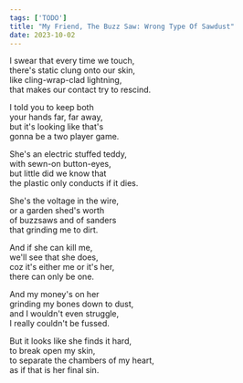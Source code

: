 ```yaml
---
tags: ['TODO']
title: "My Friend, The Buzz Saw: Wrong Type Of Sawdust"
date: 2023-10-02
---
```


I swear that every time we touch,  
there's static clung onto our skin,  
like cling-wrap-clad lightning,  
that makes our contact try to rescind.

I told you to keep both  
your hands far, far away,  
but it's looking like that's  
gonna be a two player game.

She's an electric stuffed teddy,  
with sewn-on button-eyes,  
but little did we know that  
the plastic only conducts if it dies.

She's the voltage in the wire,  
or a garden shed's worth  
of buzzsaws and of sanders  
that grinding me to dirt.

And if she can kill me,  
we'll see that she does,  
coz it's either me or it's her,  
there can only be one.

And my money's on her  
grinding my bones down to dust,  
and I wouldn't even struggle,  
I really couldn't be fussed.

But it looks like she finds it hard,  
to break open my skin,  
to separate the chambers of my heart,  
as if that is her final sin.

